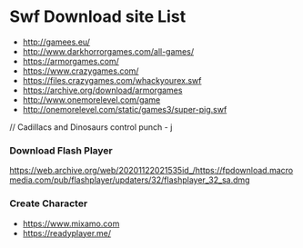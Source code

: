 # Swf Download site List
- http://gamees.eu/
- http://www.darkhorrorgames.com/all-games/
- https://armorgames.com/
- https://www.crazygames.com/
- https://files.crazygames.com/whackyourex.swf
- https://archive.org/download/armorgames
- http://www.onemorelevel.com/game
- http://onemorelevel.com/static/games3/super-pig.swf


// Cadillacs and Dinosaurs
control 
punch - j

### Download Flash Player
https://web.archive.org/web/20201122021535id_/https://fpdownload.macromedia.com/pub/flashplayer/updaters/32/flashplayer_32_sa.dmg

### Create Character
- https://www.mixamo.com
- https://readyplayer.me/